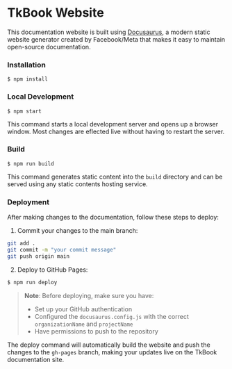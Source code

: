 # TkBook Website

This documentation website is built using [Docusaurus](https://docusaurus.io/), a modern static website generator created by Facebook/Meta that makes it easy to maintain open-source documentation.

### Installation

```
$ npm install
```

### Local Development

```
$ npm start
```

This command starts a local development server and opens up a browser window. Most changes are eflected live without having to restart the server.

### Build

```
$ npm run build
```

This command generates static content into the `build` directory and can be served using any static contents hosting service.

### Deployment

After making changes to the documentation, follow these steps to deploy:

1. Commit your changes to the main branch:
```bash
git add .
git commit -m "your commit message"
git push origin main
```

2. Deploy to GitHub Pages:
```bash
$ npm run deploy
```

> **Note**: Before deploying, make sure you have:
> - Set up your GitHub authentication
> - Configured the `docusaurus.config.js` with the correct `organizationName` and `projectName`
> - Have permissions to push to the repository

The deploy command will automatically build the website and push the changes to the `gh-pages` branch, making your updates live on the TkBook documentation site.
